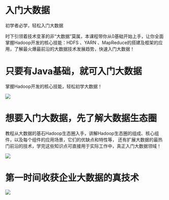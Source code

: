 # 入门大数据
初学者必学，轻松入门大数据

时下引领着技术变革的非“大数据”莫属，本课程带你从0基础开始上手，让你全面掌握Hadoop开发的核心技能：HDFS 、YARN 、MapReduce的搭建及框架的应用，了解最火爆最前沿的大数据技术发展趋势，快速入门大数据！

# 只要有Java基础，就可入门大数据
掌握Hadoop开发的核心技能，轻松初学大数据！

![](https://upload-images.jianshu.io/upload_images/16782311-a1318cd3101f0518.png?imageMogr2/auto-orient/strip%7CimageView2/2/w/1240)

# 想要入门大数据，先了解大数据生态圈
教程从大数据的基石Hadoop生态圈入手，讲解Hadoop生态圈的组成、核心组件，以及每个组件的应用场景，它们的优缺点和特性等，
还有扩展大数据的最热门前沿的技术，学完这些知识点可直接用于实际工作中，真正入门大数据领域！

![](https://upload-images.jianshu.io/upload_images/16782311-cc9d0e5832a2dbae.png?imageMogr2/auto-orient/strip%7CimageView2/2/w/1240)

# 第一时间收获企业大数据的真技术

![](https://upload-images.jianshu.io/upload_images/16782311-6c76e2816304cc17.png?imageMogr2/auto-orient/strip%7CimageView2/2/w/1240)